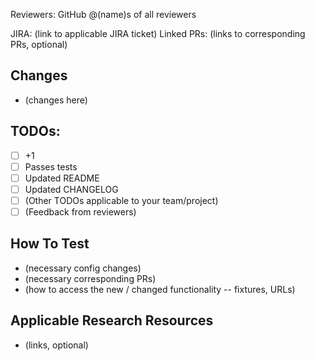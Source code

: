 Reviewers: GitHub @(name)s of all reviewers

JIRA: (link to applicable JIRA ticket)
Linked PRs: (links to corresponding PRs, optional)

## Changes
- (changes here)

## TODOs:
- [ ] +1
- [ ] Passes tests
- [ ] Updated README
- [ ] Updated CHANGELOG
- [ ] (Other TODOs applicable to your team/project)
- [ ] (Feedback from reviewers)

## How To Test
- (necessary config changes)
- (necessary corresponding PRs)
- (how to access the new / changed functionality -- fixtures, URLs)

## Applicable Research Resources
- (links, optional)
